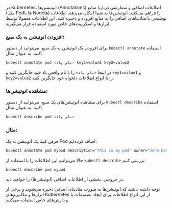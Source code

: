 در Kubernetes، انوتیشن‌ها (Annotations) اطلاعات اضافی و سفارشی دربارهٔ منابع (مثل Podها یا Nodeها) را فراهم می‌کنند. انوتیشن‌ها به شما امکان می‌دهند اطلاعات توضیحی یا متا‌دیتاهای اضافی را به منابع افزوده و ذخیره کنید. این اطلاعات معمولاً توسط ابزارها و اسکریپت‌های خاص مورد استفاده قرار می‌گیرند.

### افزودن انوتیشن به یک منبع:

برای افزودن یک انوتیشن به یک منبع، می‌توانید از دستور `kubectl annotate` استفاده کنید. به عنوان مثال:

```bash
kubectl annotate pod <نام-پاد> key1=value1 key2=value2
```

در اینجا `<نام-پاد>` را با نام واقعی پاد خود جایگزین کنید و `key1=value1` و `key2=value2` را با انواع اطلاعات دلخواه خود جایگزین کنید.

### مشاهده انوتیشن‌ها:

برای مشاهده انوتیشن‌های یک منبع، می‌توانید از دستور `kubectl describe` استفاده کنید. به عنوان مثال:

```bash
kubectl describe pod <نام-پاد>
```

### مثال:

فرض کنید یک انوتیشن به یک Pod اضافه کرده‌ایم:

```bash
kubectl annotate pod mypod description="This is my pod" owner="John Doe"
```

حالا می‌توانیم این اطلاعات را با استفاده از `kubectl describe` بررسی کنیم:

```bash
kubectl describe pod mypod
```

در خروجی، بخشی از اطلاعات اضافی (انوتیشن‌ها) را خواهید دید.

توجه داشته باشید که انوتیشن‌ها به صورت متا‌دیتای اضافی ذخیره می‌شوند و برخی از ابزارها و مکانیزم‌های Kubernetes از این انواع اطلاعات برای ایجاد تصمیمات یا پردازش‌های خاص استفاده می‌کنند.

